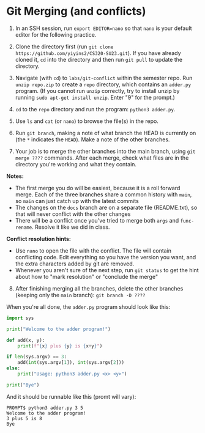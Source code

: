 # Git Merging (and conflicts)

1. In an SSH session, run `export EDITOR=nano` so that `nano` is your default editor for the following practice.

2. Clone the directory first (run `git clone https://github.com/yiyins2/CS320-SU23.git`). If you have already cloned it, `cd` into the directory and then run `git pull` to update the directory.

3. Navigate (with `cd`) to `labs/git-conflict` within the semester repo.  Run `unzip repo.zip` to create a `repo` directory, which contains an `adder.py` program. (If you cannot run `unzip` correctly, try to install unzip by running `sudo apt-get install unzip`. Enter "9" for the prompt.)

4. `cd` to the `repo` directory and run the program: `python3 adder.py`.

5. Use `ls` and `cat` (or `nano`) to browse the file(s) in the repo. 

6. Run `git branch`, making a note of what branch the HEAD is currently on (the `*` indicates the `HEAD`).  Make a note of the other branches.

7. Your job is to merge the other branches into the main branch, using `git merge ????` commands.  After each merge, check what files are in the directory you're working and what they contain.

**Notes:**

* The first merge you do will be easiest, because it is a roll forward merge.  Each of the three branches share a common history with `main`, so `main` can just catch up with the latest commits
* The changes on the `docs` branch are on a separate file (README.txt), so that will never conflict with the other changes
* There will be a conflict once you've tried to merge both `args` and `func-rename`.  Resolve it like we did in class.

**Conflict resolution hints:**

* Use `nano` to open the file with the conflict.  The file will contain conflicting code.  Edit everything so you have the version you want, and the extra characters added by git are removed.
* Whenever you aren't sure of the next step, run `git status` to get the hint about how to "mark resolution" or "conclude the merge"

8. After finishing merging all the branches, delete the other branches (keeping only the `main` branch): `git branch -D ????`

When you're all done, the `adder.py` program should look like this:

```python
import sys

print("Welcome to the adder program!")

def add(x, y):
    print(f"{x} plus {y} is {x+y}")

if len(sys.argv) == 3:
    add(int(sys.argv[1]), int(sys.argv[2]))
else:
    print("Usage: python3 adder.py <x> <y>")

print("Bye")
```

And it should be runnable like this (promt will vary):

```
PROMPT$ python3 adder.py 3 5
Welcome to the adder program!
3 plus 5 is 8
Bye

```
